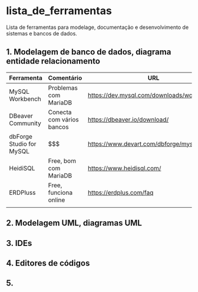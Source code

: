 # lista_de_ferramentas

Lista de ferramentas para modelage, documentação e desenvolvimento de sistemas e bancos de dados.

## 1. Modelagem de banco de dados, diagrama entidade relacionamento

| Ferramenta   | Comentário    | URL |
| ------------ | ------------- | --- |
| MySQL Workbench | Problemas com MariaDB | https://dev.mysql.com/downloads/workbench/    |
| DBeaver Community | Conecta com vários bancos | https://dbeaver.io/download/    |     
| dbForge Studio for MySQL | $$$ | https://www.devart.com/dbforge/mysql/studio/    |     
| HeidiSQL     | Free, bom com MariaDB | https://www.heidisql.com/    |     
| ERDPluss     | Free, funciona online |  https://erdplus.com/faq    |
|              |               |     |     


## 2. Modelagem UML, diagramas UML

## 3. IDEs

## 4. Editores de códigos

## 5. 